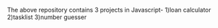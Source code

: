 The above repository contains 3 projects in Javascript- 1)loan calculator 2)tasklist 3)number guesser

